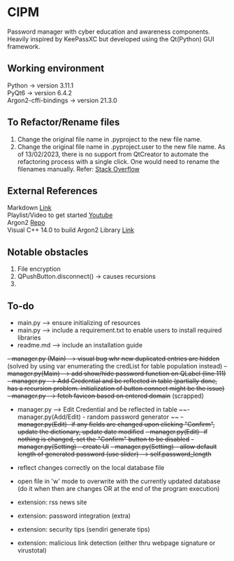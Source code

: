 # CIPM
Password manager with cyber education and awareness components. Heavily inspired by KeePassXC but developed using the Qt(Python) GUI framework.


## Working environment
Python -> version 3.11.1 
<br>PyQt6 -> version 6.4.2
<br>Argon2-cffi-bindings -> version 21.3.0


## To Refactor/Rename files
1. Change the original file name in <projectname>.pyproject to the new file name.
2. Change the original file name in <projectname>.pyproject.user to the new file name.
As of 13/02/2023, there is no support from QtCreator to automate the refactoring process with a single click. One would need to rename the filenames manually. Refer:
[Stack Overflow](https://stackoverflow.com/questions/5528134/how-can-files-and-classes-be-renamed-in-qt-creator)


## External References
Markdown [Link](https://www.markdownguide.org/cheat-sheet/)
<br>Playlist/Video to get started [Youtube](https://www.youtube.com/playlist?list=PL3JVwFmb_BnSOj_OtnKlsc2c7Jcs6boyB)
<br>Argon2 [Repo](https://github.com/p-h-c/phc-winner-argon2#bindings)
<br> Visual C++ 14.0 to build Argon2 Library [Link](https://answers.microsoft.com/en-us/windows/forum/all/microsoft-visual-c-140/6f0726e2-6c32-4719-9fe5-aa68b5ad8e6d)

## Notable obstacles
1. File encryption
2. QPushButton.disconnect() -> causes recursions
3. 


## To-do
- main.py --> ensure initializing of resources 
- main.py --> include a requirement.txt to enable users to install required libraries
- readme.md --> include an installation guide

~~- manager.py (Main) --> visual bug whr new duplicated entries are hidden~~ (solved by using var enumerating the credList for table population instead)
~~- manager.py(Main) --> add show/hide password function on QLabel (line 111)~~
~~- manager.py --> Add Credential and be reflected in table (partially done, has a recursion problem. initialization of button connect might be the issue)~~
~~- manager.py --> fetch favicon based on entered domain~~ (scrapped)
- manager.py --> Edit Credential and be reflected in table
~~- manager.py(Add/Edit) - random password generator ~~
~~- manager.py(Edit) -if any fields are changed upon clicking "Confirm", update the dictionary, update date modified~~
~~- manager.py(Edit) -if nothing is changed, set the "Confirm" button to be disabled~~
~~- manager.py(Setting) - create UI~~
~~- manager.py(Setting) - allow default length of generated password (use slider) --> self.password_length~~
- reflect changes correctly on the local database file
- open file in 'w' mode to overwrite with the currently updated database (do it when then are changes OR at the end of the program execution)



- extension: rss news site
- extension: password integration (extra)
- extension: security tips (sendiri generate tips)
- extension: malicious link detection (either thru webpage signature or virustotal)